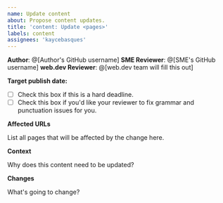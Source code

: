 ```yaml
---
name: Update content
about: Propose content updates.
title: 'content: Update <pages>'
labels: content
assignees: 'kaycebasques'
---
```


**Author**: @[Author's GitHub username]
**SME Reviewer**: @[SME's GitHub username]
**web.dev Reviewer**: @[web.dev team will fill this out]

**Target publish date:** <yyyy-mm-dd>

- [ ] Check this box if this is a hard deadline.
- [ ] Check this box if you'd like your reviewer to fix grammar and punctuation issues for you.

**Affected URLs**

List all pages that will be affected by the change here.

**Context**

Why does this content need to be updated?

**Changes**

What's going to change?